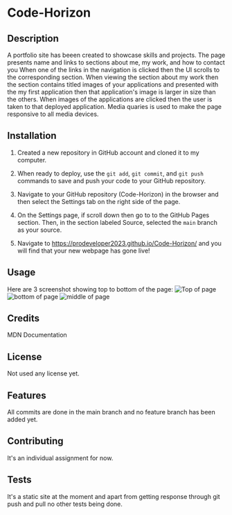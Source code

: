# Code-Horizon

## Description
A portfolio site has beeen created to showcase skills and projects. The page presents name and links to sections about me, my work, and how to contact you When one of the links in the navigation is clicked then the UI scrolls to the corresponding section. When viewing the section about my work then the section contains titled images of your applications and presented with the my first application then that application's image is larger in size than the others. When images of the applications are clicked then the user is taken to that deployed application. Media quaries is used to make the page responsive to all media devices.

## Installation

1. Created a new repository in GitHub account and cloned it to my computer.

2. When ready to deploy, use the `git add`, `git commit`, and `git push` commands to save and push your code to your GitHub repository.

3. Navigate to your GitHub repository (Code-Horizon) in the browser and then select the Settings tab on the right side of the page.

4. On the Settings page, if scroll down then go to to the GitHub Pages section. Then, in the section labeled Source, selected the `main` branch as your source.

5. Navigate to <https://prodeveloper2023.github.io/Code-Horizon/> and you will find that your new webpage has gone live!

## Usage 
Here are 3 screenshot showing top to bottom of the page:
    ![Top of page](assets/images/screenshot-top-of-page.png)
    ![bottom of page](assets/images/screenshot-middle-of-page.png)
    ![middle of page](assets/images/screenshot-bottom-of-page.png)


## Credits
MDN Documentation

## License
Not used any license yet.

## Features
All commits are done in the main branch and no feature branch has been added yet.

## Contributing
It's an individual assignment for now.

## Tests
It's a static site at the moment and apart from getting response through git push and pull no other tests being done.
     
